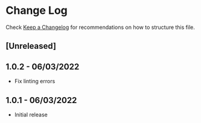 # Change Log
Check [Keep a Changelog](http://keepachangelog.com/) for recommendations on how to structure this file.

## [Unreleased]

## 1.0.2 - 06/03/2022
- Fix linting errors

## 1.0.1 - 06/03/2022
- Initial release
